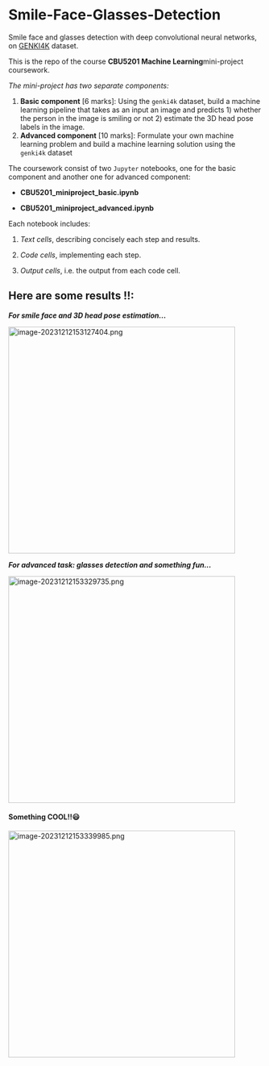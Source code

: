# Smile-Face-Glasses-Detection

Smile face and glasses detection with deep convolutional neural networks, on [GENKI4K](https://inc.ucsd.edu/mplab/398/) dataset.

This is the repo of the course **CBU5201 Machine Learning**mini-project coursework.

*The mini-project has two separate components:*

1. **Basic component** [6 marks]: Using the `genki4k` dataset, build a machine learning pipeline that takes as an input an image and predicts 1) whether the person in the image is smiling or not 2) estimate the 3D head pose labels in the image.
2. **Advanced component** [10 marks]: Formulate your own machine learning problem and build a machine learning solution using the `genki4k` dataset 

The coursework consist of two `Jupyter` notebooks, one for the basic component and another one for advanced component:

* **CBU5201_miniproject_basic.ipynb**

* **CBU5201_miniproject_advanced.ipynb**

Each notebook includes: 

1. *Text cells*, describing concisely each step and results.

2. *Code cells*, implementing each step.

3. *Output cells*, i.e. the output from each code cell.

## **Here are some results !!:**

***For smile face and 3D head pose estimation...***

<img src="https://s2.loli.net/2023/12/12/C5NQlVfiAsFtJ3u.png" alt="image-20231212153127404.png" width="450px" />

***For advanced task: glasses detection and something fun...***

<img src="https://s2.loli.net/2023/12/12/EwAYm7lWMIVtyno.png" alt="image-20231212153329735.png" width="450px" />

#### Something **COOL!!**:smiley:

<img src="https://s2.loli.net/2023/12/12/LqWfRcOlivNPpEn.png" alt="image-20231212153339985.png" width="450px" />

